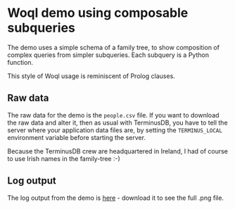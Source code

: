 # Woql demo using composable subqueries 

The demo uses a simple schema of a family tree, to show composition of complex queries from simpler subqueries.  Each subquery is a Python function.

This style of Woql usage is reminiscent of Prolog clauses.

## Raw data
The raw data for the demo is the `people.csv` file.  If you want to download the raw data and alter it,  then as usual with TerminusDB,  you have to tell the server where your application data files are,  by setting the `TERMINUS_LOCAL` environment variable before starting the server.

Because the TerminusDB crew are headquartered in Ireland,  I had of course to use Irish names in the family-tree :-)

## Log output
The log output from the demo is [here](https://github.com/Chrisjhorn/terminusDB/blob/master/family-tree/family_sshot.png) - download it to see the full .png file.
